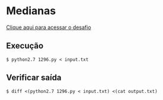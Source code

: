 # Medianas
[Clique aqui para acessar o desafio](https://www.urionlinejudge.com.br/judge/pt/problems/view/1296)

## Execução
```
$ python2.7 1296.py < input.txt
```

## Verificar saída
```
$ diff <(python2.7 1296.py < input.txt) <(cat output.txt)
```